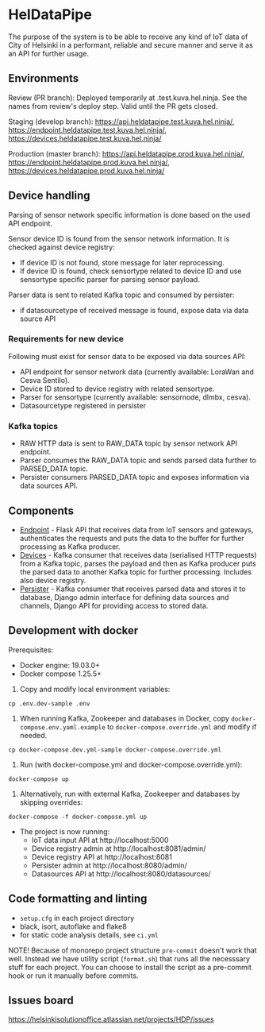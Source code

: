 # HelDataPipe

The purpose of the system is to be able to receive any kind of IoT data of City of Helsinki in a performant, reliable and secure manner and serve it as an API for further usage.

## Environments

Review (PR branch): Deployed temporarily at <temporary name>.test.kuva.hel.ninja. See the names from review's deploy step. Valid until the PR gets closed.

Staging (develop branch): https://api.heldatapipe.test.kuva.hel.ninja/, https://endpoint.heldatapipe.test.kuva.hel.ninja/, https://devices.heldatapipe.test.kuva.hel.ninja/

Production (master branch): https://api.heldatapipe.prod.kuva.hel.ninja/, https://endpoint.heldatapipe.prod.kuva.hel.ninja/, https://devices.heldatapipe.prod.kuva.hel.ninja/

## Device handling

Parsing of sensor network specific information is done based on the used API endpoint.

Sensor device ID is found from the sensor network information. It is checked against
device registry:
- If device ID is not found, store message for later reprocessing.
- If device ID is found, check sensortype related to device ID and use sensortype 
specific parser for parsing sensor payload.

Parser data is sent to related Kafka topic and consumed by persister:
- if datasourcetype of received message is found, expose data via data source API

### Requirements for new device

Following must exist for sensor data to be exposed via data sources API:
- API endpoint for sensor network data (currently available: LoraWan and Cesva Sentilo).
- Device ID stored to device registry with related sensortype.
- Parser for sensortype (currently available: sensornode, dlmbx, cesva).
- Datasourcetype registered in persister

### Kafka topics

- RAW HTTP data is sent to RAW_DATA topic by sensor network API endpoint.
- Parser consumes the RAW_DATA topic and sends parsed data further to PARSED_DATA topic.
- Persister consumers PARSED_DATA topic and exposes information via data sources API.

## Components

- [Endpoint](https://github.com/City-of-Helsinki/hel-data-pipe/tree/develop/endpoint) - Flask API that receives data from IoT sensors and gateways, authenticates the requests and puts the data to the buffer for further processing as Kafka producer.
- [Devices](https://github.com/City-of-Helsinki/hel-data-pipe/tree/develop/devices) - Kafka consumer that receives data (serialised HTTP requests) from a Kafka topic, parses the payload and then as Kafka producer puts the parsed data to another Kafka topic for further processing. Includes also device registry.
- [Persister](https://github.com/City-of-Helsinki/hel-data-pipe/tree/develop/persister) - Kafka consumer that receives parsed data and stores it to database, Django admin interface for defining data sources and channels, Django API for providing access to stored data.

## Development with docker

Prerequisites:
- Docker engine: 19.03.0+
- Docker compose 1.25.5+

1. Copy and modify local environment variables:
```
cp .env.dev-sample .env
```

1.  When running Kafka, Zookeeper and databases in Docker, copy `docker-compose.env.yaml.example` to `docker-compose.override.yml` and modify if needed.
```
cp docker-compose.dev.yml-sample docker-compose.override.yml
```

1. Run (with docker-compose.yml and docker-compose.override.yml):
```
docker-compose up
```

1. Alternatively, run with external Kafka, Zookeeper and databases by skipping overrides:
```
docker-compose -f docker-compose.yml up
```

- The project is now running:
  - IoT data input API at http://localhost:5000
  - Device registry admin at http://localhost:8081/admin/
  - Device registry API at http://localhost:8081
  - Persister admin at http://localhost:8080/admin/
  - Datasources API at http://localhost:8080/datasources/


## Code formatting and linting

- `setup.cfg` in each project directory
- black, isort, autoflake and flake8
- for static code analysis details, see `ci.yml`

NOTE! Because of monorepo project structure `pre-commit` doesn't work that well. Instead we have utility script (`format.sh`) that runs all the necesssary stuff for each project. You can choose to install the script as a pre-commit hook or run it manually before commits.

## Issues board

https://helsinkisolutionoffice.atlassian.net/projects/HDP/issues
